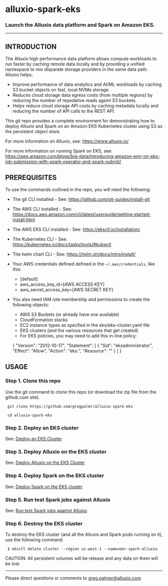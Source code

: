 # alluxio-spark-eks

### Launch the Alluxio data platform and Spark on Amazon EKS.

---

## INTRODUCTION

The Alluxio high performance data platform allows compute workloads to run faster by caching remote data locally and by providing a unified namespace to mix disparate storage providers in the same data path. Alluxio helps:

- Improve performance of data analytics and AI/ML workloads by caching S3 bucket objects on fast, local NVMe storage.
- Reduces cloud storage data egress costs (from multiple regions) by reducing the number of repedative reads agsint S3 buckets. 
- Helps reduce cloud storage API costs by caching metadata locally and reducing the number of API calls to the REST API.

This git repo provides a complete environment for demonstrating how to deploy Alluxio and Spark on an Amazon EKS Kubernetes cluster using S3 as the persistent object store.

For more information on Alluxio, see: https://www.alluxio.io/

For more information on running Spark on EKS, see: https://aws.amazon.com/blogs/big-data/introducing-amazon-emr-on-eks-job-submission-with-spark-operator-and-spark-submit/

## PREREQUISITES

To use the commands outlined in the repo, you will need the following:

- The git CLI installed - See: https://github.com/git-guides/install-git
- The AWS CLI installed - See: https://docs.aws.amazon.com/cli/latest/userguide/getting-started-install.html
- The AWS EKS CLI installed - See: https://eksctl.io/installation/
- The Kubernetes CLI - See: https://kubernetes.io/docs/tasks/tools/#kubectl
- The helm chart CLI - See: https://helm.sh/docs/intro/install/
- Your AWS credentials defined defined in the `~/.aws/credentials`, like this:

     - [default]
     - aws_access_key_id=[AWS ACCESS KEY]
     - aws_secret_access_key=[AWS SECRET KEY]

- You also need IAM role membership and permissions to create the following objects:
     - AWS S3 Buckets (or already have one available)
     - CloudFormation stacks
     - EC2 instance types as specfied in the eks/eks-cluster.yaml file
     - EKS clusters (and the various resources that get created)
     - For EKS policies, you may need to add this in-line policy:

     {
         "Version": "2012-10-17",
         "Statement": [
             {
                 "Sid": "eksadministrator",
                 "Effect": "Allow",
                 "Action": "eks:*",
                 "Resource": "*"
             }
         ]
     }

## USAGE

### Step 1. Clone this repo

Use the git command to clone this repo (or download the zip file from the github.com site).

     git clone https://github.com/gregpalmr/alluxio-spark-eks

     cd alluxio-spark-eks

### Step 2. Deploy an EKS cluster

See: [Deploy an EKS Cluster](eks/README.md)

### Step 3. Deploy Alluxio on the EKS cluster

See: [Deploy Alluxio on the EKS Cluster](alluxio/README.md)

### Step 4. Deploy Spark on the EKS cluster

See: [Deploy Spark on the EKS cluster](spark/README.md)

### Step 5. Run test Spark jobs against Alluxio

See: [Run test Spark jobs against Alluxio](spark/spark-jobs/README.md)

### Step 6. Destroy the EKS cluster

To destroy the EKS cluster (and all the Alluxio and Spark pods running on it), use the following command:

     $ eksctl delete cluster --region us-west-1 --name=emr-spark-alluxio

CAUTION: All persistent volumes will be release and any data on them will be lost.

---

Please direct questions or comments to greg.palmer@alluxio.com
